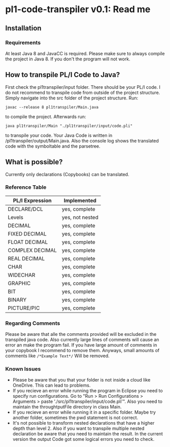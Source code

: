 # pl1-code-transpiler v0.1: Read me
## Installation
### Requirements
At least Java 8 and JavaCC is required. Please make sure to always compile the project in Java 8. If you don't the program will not work.
## How to transpile PL/I Code to Java?
First check the pl1transpiler/input folder. There should be your PL/I code. I do not recommend to transpile code from outside of the project structure.
Simply navigate into the src folder of the project structure.
Run:

`javac --release 8 pl1transpiler/Main.java`

to compile the project.
Afterwards run:

`java pl1transpiler/Main "./pl1transpiler/input/code.pli"`

to transpile your code. Your Java Code is written in /pl1transpiler/output/Main.java. Also the console log shows the translated code with the symboltable and the parsetree.
## What is possible?
Currently only declarations (Copybooks) can be translated.

### Reference Table 

| PL/I Expression    | Implemented      |
| ------------------ | ---------------- |
| DECLARE/DCL        | yes, complete    |
| Levels             | yes, not nested  |
| DECIMAL            | yes, complete    |
| FIXED DECIMAL      | yes, complete    |
| FLOAT DECIMAL      | yes, complete    |
| COMPLEX DECIMAL    | yes, complete    |
| REAL DECIMAL       | yes, complete    |
| CHAR               | yes, complete    |
| WIDECHAR           | yes, complete    |
| GRAPHIC            | yes, complete    |
| BIT                | yes, complete    |
| BINARY             | yes, complete    |
| PICTURE/PIC        | yes, complete    |

### Regarding Comments
Please be aware that alle the comments provided will be excluded in the transpiled java code.
Also currently large lines of comments will cause an error an make the program fail.
If you have large amount of comments in your copybook I recommend to remove them. Anyways,
small amounts of comments like `/*Example Text*/` Will be removed.

### Known Issues
- Please be aware that you that your folder is not inside a cloud like OneDrive. This can lead to problems.
- If you recieve an error while running the program in Eclipse you need to specify run configurations. Go to "Run > Run Configurations > Arguments > paste './src/pl1transpiler/input/code.pli'". Also you need to maintain the throughtputFile directory in class Main.
- If you recieve an error while running it in a specific folder. Maybe try another folder, sometimes the pwd statement is not correct.
- It's not possible to transform nested declarations that have a higher depth than level 2. Also if you want to transpile multiple nested declaration be aware that you need to maintain the result. In the current version the output Code got some logical errors you need to check.
